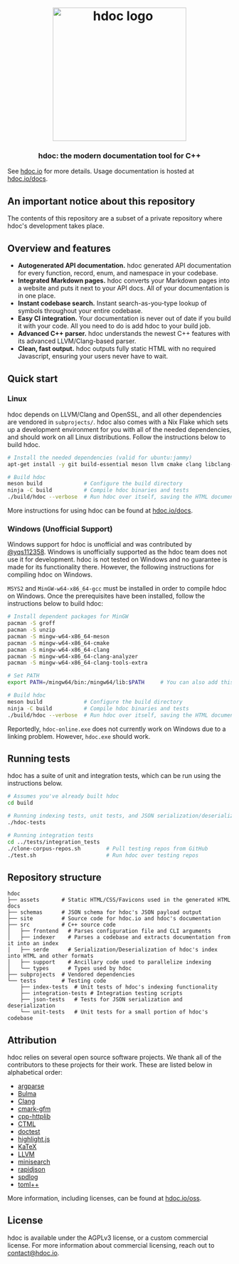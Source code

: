 <h1 align="center">
    <img
        width="300"
        alt="hdoc logo"
        src="assets/icon.png">
</h1>

<h3 align="center">
    hdoc: the modern documentation tool for C++
</h3>

See [hdoc.io](https://hdoc.io/) for more details.
Usage documentation is hosted at [hdoc.io/docs](https://hdoc.io/docs).

## An important notice about this repository

The contents of this repository are a subset of a private repository where hdoc's development takes place.

## Overview and features

* **Autogenerated API documentation.** hdoc generated API documentation for every function, record, enum, and namespace in your codebase.
* **Integrated Markdown pages.** hdoc converts your Markdown pages into a website and puts it next to your API docs. All of your documentation is in one place.
* **Instant codebase search.** Instant search-as-you-type lookup of symbols throughout your entire codebase.
* **Easy CI integration.** Your documentation is never out of date if you build it with your code. All you need to do is add hdoc to your build job.
* **Advanced C++ parser.** hdoc understands the newest C++ features with its advanced LLVM/Clang-based parser.
* **Clean, fast output.** hdoc outputs fully static HTML with no required Javascript, ensuring your users never have to wait.

## Quick start

### Linux

hdoc depends on LLVM/Clang and OpenSSL, and all other dependencies are vendored in `subprojects/`.
hdoc also comes with a Nix Flake which sets up a development environment for you with all of the needed dependencies, and should work on all Linux distributions.
Follow the instructions below to build hdoc.

```sh
# Install the needed dependencies (valid for ubuntu:jammy)
apt-get install -y git build-essential meson llvm cmake clang libclang-dev libclang-cpp-dev xxd pkg-config openssl libssl-dev

# Build hdoc
meson build             # Configure the build directory
ninja -C build          # Compile hdoc binaries and tests
./build/hdoc --verbose  # Run hdoc over itself, saving the HTML documentation to ./hdoc-output/
```

More instructions for using hdoc can be found at [hdoc.io/docs](https://hdoc.io/docs).

### Windows (Unofficial Support)

Windows support for hdoc is unofficial and was contributed by [@yqs112358](https://github.com/yqs112358/).
Windows is unofficially supported as the hdoc team does not use it for development.
hdoc is not tested on Windows and no guarantee is made for its functionality there.
However, the following instructions for compiling hdoc on Windows.

`MSYS2` and `MinGW-w64-x86_64-gcc` must be installed in order to compile hdoc on Windows.
Once the prerequisites have been installed, follow the instructions below to build hdoc:

```sh
# Install dependent packages for MinGW
pacman -S groff
pacman -S unzip
pacman -S mingw-w64-x86_64-meson
pacman -S mingw-w64-x86_64-cmake
pacman -S mingw-w64-x86_64-clang
pacman -S mingw-w64-x86_64-clang-analyzer
pacman -S mingw-w64-x86_64-clang-tools-extra

# Set PATH
export PATH=/mingw64/bin:/mingw64/lib:$PATH		# You can also add this line into ~/.bashrc

# Build hdoc
meson build             # Configure the build directory
ninja -C build          # Compile hdoc binaries and tests
./build/hdoc --verbose  # Run hdoc over itself, saving the HTML documentation to ./hdoc-output/
```

Reportedly, `hdoc-online.exe` does not currently work on Windows due to a linking problem.
However, `hdoc.exe` should work.

## Running tests

hdoc has a suite of unit and integration tests, which can be run using the instructions below.

```sh
# Assumes you've already built hdoc
cd build

# Running indexing tests, unit tests, and JSON serialization/deserialization tests
./hdoc-tests

# Running integration tests
cd ../tests/integration_tests
./clone-corpus-repos.sh        # Pull testing repos from GitHub
./test.sh                      # Run hdoc over testing repos
```

## Repository structure

```
hdoc
├── assets       # Static HTML/CSS/Favicons used in the generated HTML docs
├── schemas      # JSON schema for hdoc's JSON payload output
├── site         # Source code for hdoc.io and hdoc's documentation
├── src          # C++ source code
│   ├── frontend   # Parses configuration file and CLI arguments
│   ├── indexer    # Parses a codebase and extracts documentation from it into an index
│   ├── serde      # Serialization/Deserialization of hdoc's index into HTML and other formats
│   ├── support    # Ancillary code used to parallelize indexing
│   └── types      # Types used by hdoc
├── subprojects  # Vendored dependencies
└── tests        # Testing code
    ├── index-tests  # Unit tests of hdoc's indexing functionality
    ├── integration-tests # Integration testing scripts
    ├── json-tests   # Tests for JSON serialization and deserialization
    └── unit-tests   # Unit tests for a small portion of hdoc's codebase
```

## Attribution

hdoc relies on several open source software projects.
We thank all of the contributors to these projects for their work.
These are listed below in alphabetical order:
- [argparse](https://github.com/p-ranav/argparse)
- [Bulma](https://bulma.io/)
- [Clang](https://clang.llvm.org/)
- [cmark-gfm](https://github.com/github/cmark-gfm)
- [cpp-httplib](https://github.com/yhirose/cpp-httplib)
- [CTML](https://github.com/tinfoilboy/CTML)
- [doctest](https://github.com/onqtam/doctest)
- [highlight.js](https://github.com/highlightjs/highlight.js)
- [KaTeX](https://github.com/KaTeX/KaTeX)
- [LLVM](https://llvm.org/)
- [minisearch](https://github.com/lucaong/minisearch)
- [rapidjson](https://github.com/Tencent/rapidjson)
- [spdlog](https://github.com/gabime/spdlog)
- [toml++](https://marzer.github.io/tomlplusplus/)

More information, including licenses, can be found at [hdoc.io/oss](https://hdoc.io/oss/).

## License

hdoc is available under the AGPLv3 license, or a custom commercial license.
For more information about commercial licensing, reach out to [contact@hdoc.io](mailto:contact@hdoc.io).
